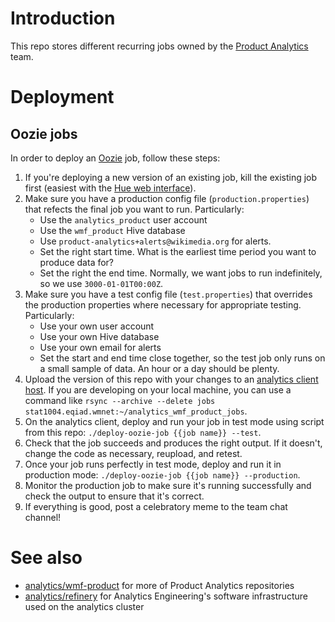 # Introduction
This repo stores different recurring jobs owned by the [Product Analytics](https://www.mediawiki.org/wiki/Product_Analytics) team.

# Deployment
## Oozie jobs
In order to deploy an [Oozie](https://wikitech.wikimedia.org/wiki/Analytics/Systems/Cluster/Oozie) job, follow these steps:
1. If you're deploying a new version of an existing job, kill the existing job first (easiest with the [Hue web interface](https://hue.wikimedia.org)).
1. Make sure you have a production config file (`production.properties`) that refects the final job you want to run. Particularly:
    * Use the `analytics_product` user account
    * Use the `wmf_product` Hive database
    * Use `product-analytics+alerts@wikimedia.org` for alerts.
    * Set the right start time. What is the earliest time period you want to produce data for?
    * Set the right the end time. Normally, we want jobs to run indefinitely, so we use `3000-01-01T00:00Z`.
1. Make sure you have a test config file (`test.properties`) that overrides the production properties where necessary for appropriate testing. Particularly: 
    * Use your own user account
    * Use your own Hive database
    * Use your own email for alerts
    * Set the start and end time close together, so the test job only runs on a small sample of data. An hour or a day should be plenty.
1. Upload the version of this repo with your changes to an [analytics client host](https://wikitech.wikimedia.org/wiki/Analytics/Systems/Clients). If you are developing on your local machine, you can use a command like `rsync --archive --delete jobs stat1004.eqiad.wmnet:~/analytics_wmf_product_jobs`.
1. On the analytics client, deploy and run your job in test mode using script from this repo: `./deploy-oozie-job {{job name}} --test`.
1. Check that the job succeeds and produces the right output. If it doesn't, change the code as necessary, reupload, and retest.
1. Once your job runs perfectly in test mode, deploy and run it in production mode: `./deploy-oozie-job {{job name}} --production`.
1. Monitor the production job to make sure it's running successfully and check the output to ensure that it's correct.
1. If everything is good, post a celebratory meme to the team chat channel! 

# See also
- [analytics/wmf-product](https://gerrit.wikimedia.org/g/analytics/wmf-product) for more of Product Analytics repositories
- [analytics/refinery](https://gerrit.wikimedia.org/g/analytics/refinery) for Analytics Engineering's software infrastructure used on the analytics cluster
